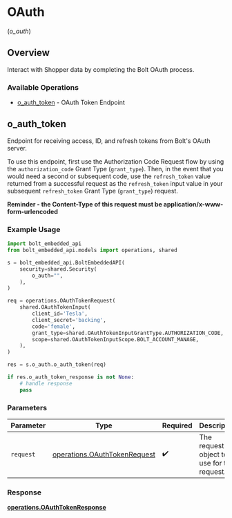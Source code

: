 # OAuth
(*o_auth*)

## Overview

Interact with Shopper data by completing the Bolt OAuth process.


### Available Operations

* [o_auth_token](#o_auth_token) - OAuth Token Endpoint

## o_auth_token

Endpoint for receiving access, ID, and refresh tokens from Bolt's OAuth server. 

To use this endpoint, first use the Authorization Code Request flow by using the `authorization_code` Grant Type (`grant_type`). Then, in the event that you would need a second or subsequent code, use the `refresh_token` value returned from a successful request as the `refresh_token` input value in your subsequent `refresh_token` Grant Type (`grant_type`) request.

 **Reminder - the Content-Type of this request must be application/x-www-form-urlencoded**


### Example Usage

```python
import bolt_embedded_api
from bolt_embedded_api.models import operations, shared

s = bolt_embedded_api.BoltEmbeddedAPI(
    security=shared.Security(
        o_auth="",
    ),
)

req = operations.OAuthTokenRequest(
    shared.OAuthTokenInput(
        client_id='Tesla',
        client_secret='backing',
        code='female',
        grant_type=shared.OAuthTokenInputGrantType.AUTHORIZATION_CODE,
        scope=shared.OAuthTokenInputScope.BOLT_ACCOUNT_MANAGE,
    ),
)

res = s.o_auth.o_auth_token(req)

if res.o_auth_token_response is not None:
    # handle response
    pass
```

### Parameters

| Parameter                                                                    | Type                                                                         | Required                                                                     | Description                                                                  |
| ---------------------------------------------------------------------------- | ---------------------------------------------------------------------------- | ---------------------------------------------------------------------------- | ---------------------------------------------------------------------------- |
| `request`                                                                    | [operations.OAuthTokenRequest](../../models/operations/oauthtokenrequest.md) | :heavy_check_mark:                                                           | The request object to use for the request.                                   |


### Response

**[operations.OAuthTokenResponse](../../models/operations/oauthtokenresponse.md)**

